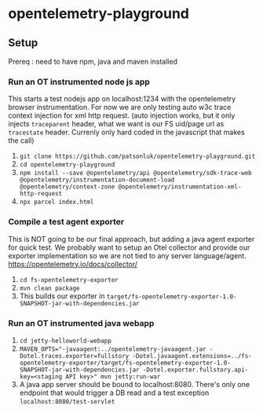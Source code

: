 # opentelemetry-playground

## Setup
Prereq : need to have npm, java and maven installed

### Run an OT instrumented node js app
This starts a test nodejs app on localhost:1234 with the opentelemetry browser instrumentation. For now we are only testing auto w3c trace context injection for xml http request. (auto injection works, but it only injects `traceparent` header, what we want is our FS uid/page url as `tracestate` header. Currenly only hard coded in the javascript that makes the call)

1. `git clone https://github.com/patsonluk/opentelemetry-playground.git`
2. `cd opentelemetry-playground`
3. `npm install --save @opentelemetry/api @opentelemetry/sdk-trace-web @opentelemetry/instrumentation-document-load @opentelemetry/context-zone @opentelemetry/instrumentation-xml-http-request`
4. `npx parcel index.html` 

### Compile a test agent exporter
This is NOT going to be our final approach, but adding a java agent exporter for quick test. We probably want to setup an Otel collector and provide our exporter implementation so we are not tied to any server language/agent. https://opentelemetry.io/docs/collector/

1. `cd fs-opentelemetry-exporter`
2. `mvn clean package`
3. This builds our exporter in `target/fs-opentelemetry-exporter-1.0-SNAPSHOT-jar-with-dependencies.jar`

### Run an OT instrumented java webapp
1. `cd jetty-helloworld-webapp`
2. `MAVEN_OPTS="-javaagent:../opentelemetry-javaagent.jar -Dotel.traces.exporter=fullstory -Dotel.javaagent.extensions=../fs-opentelemetry-exporter/target/fs-opentelemetry-exporter-1.0-SNAPSHOT-jar-with-dependencies.jar -Dotel.exporter.fullstory.api-key=<staging API key>" mvn jetty:run-war`
3. A java app server should be bound to localhost:8080. There's only one endpoint that would trigger a DB read and a test exception `localhost:8080/test-servlet`


